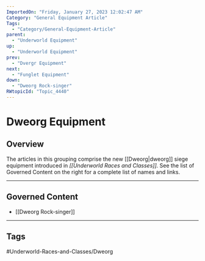 ```yaml
---
ImportedOn: "Friday, January 27, 2023 12:02:47 AM"
Category: "General Equipment Article"
Tags:
  - "Category/General-Equipment-Article"
parent:
  - "Underworld Equipment"
up:
  - "Underworld Equipment"
prev:
  - "Dvergr Equipment"
next:
  - "Funglet Equipment"
down:
  - "Dweorg Rock-singer"
RWtopicId: "Topic_4440"
---
```

# Dweorg Equipment
## Overview
The articles in this grouping comprise the new [[Dweorg|dweorg]] siege equipment introduced in *[[Underworld Races and Classes]]*. See the list of Governed Content on the right for a complete list of names and links.

---
## Governed Content
- [[Dweorg Rock-singer]]


---
## Tags
#Underworld-Races-and-Classes/Dweorg

